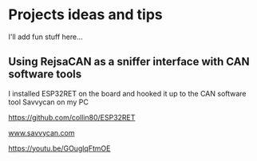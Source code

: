 # Projects ideas and tips

I'll add fun stuff here... 


## Using RejsaCAN as a sniffer interface with CAN software tools

I installed ESP32RET on the board and hooked it up to the CAN software tool Savvycan on my PC

https://github.com/collin80/ESP32RET

www.savvycan.com

https://youtu.be/GOuglqFtmOE

